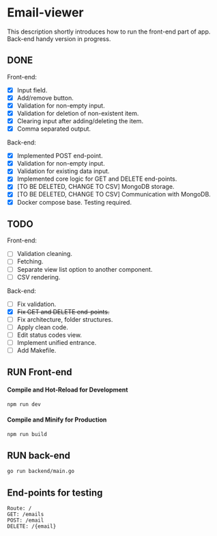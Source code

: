 # Email-viewer

This description shortly introduces how to run the front-end part of app. Back-end handy version in progress.

## DONE

Front-end:

- [x] Input field.
- [x] Add/remove button.
- [x] Validation for non-empty input.
- [x] Validation for deletion of non-existent item.
- [x] Clearing input after adding/deleting the item.
- [x] Comma separated output.

Back-end:

- [x] Implemented POST end-point.
- [x] Validation for non-empty input.
- [x] Validation for existing data input.
- [x] Implemented core logic for GET and DELETE end-points.
- [x] [TO BE DELETED, CHANGE TO CSV] MongoDB storage.  
- [x] [TO BE DELETED, CHANGE TO CSV] Communication with MongoDB.
- [x] Docker compose base. Testing required.

## TODO

Front-end:
- [ ] Validation cleaning.
- [ ] Fetching.
- [ ] Separate view list option to another component.
- [ ] CSV rendering.

Back-end:
- [ ] Fix validation.
- [x] ~~Fix GET and DELETE end-points.~~
- [ ] Fix architecture, folder structures.
- [ ] Apply clean code.
- [ ] Edit status codes view.
- [ ] Implement unified entrance.
- [ ] Add Makefile.

## RUN Front-end

#### Compile and Hot-Reload for Development

```sh 
npm run dev 
```  

#### Compile and Minify for Production

```sh 
npm run build 
```   

## RUN back-end

```sh 
go run backend/main.go 
```  

## End-points for testing

```postman 
Route: / 
GET: /emails 
POST: /email 
DELETE: /{email} 
```  
